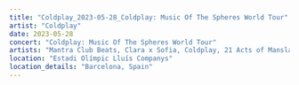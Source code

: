 ```yaml
---
title: "Coldplay_2023-05-28_Coldplay: Music Of The Spheres World Tour"
artist: "Coldplay"
date: 2023-05-28
concert: "Coldplay: Music Of The Spheres World Tour"
artists: "Mantra Club Beats, Clara x Sofia, Coldplay, 21 Acts of Manslaughter	Grindcore	United States, Buckshot, ABBA, CHVRCHES, 9 Foot Super SoldierCrossoverHardcore, 12 Gauge Rampage, 324	Grindcore	Japan"
location: "Estadi Olímpic Lluís Companys"
location_details: "Barcelona, Spain"
---
```

